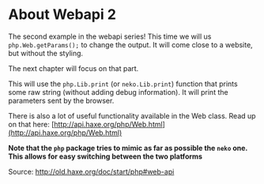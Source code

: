 # About Webapi 2

The second example in the webapi series!
This time we will us `php.Web.getParams();` to change the output.
It will come close to a website, but without the styling.

The next chapter will focus on that part.

This will use the `php.Lib.print` (or `neko.Lib.print`) function that prints some raw string (without adding debug information). It will print the parameters sent by the browser.

There is also a lot of useful functionality available in the Web class.
Read up on that here: [http://api.haxe.org/php/Web.html](http://api.haxe.org/php/Web.html)

**Note that the `php` package tries to mimic as far as possible the `neko` one. This allows for easy switching between the two platforms**

Source: <http://old.haxe.org/doc/start/php#web-api>
